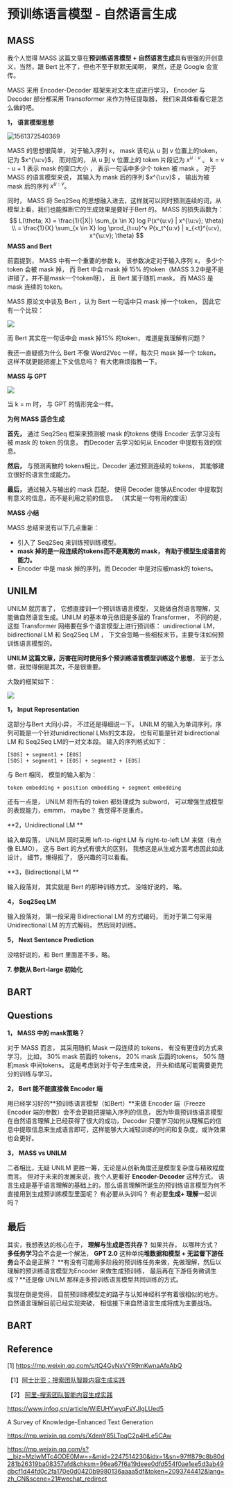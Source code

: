# 预训练语言模型 - 自然语言生成

## MASS

我个人觉得 MASS 这篇文章在**预训练语言模型 + 自然语言生成**具有很强的开创意义，当然，跟 Bert 比不了，但也不至于默默无闻啊， 果然，还是 Google 会宣传。

MASS 采用 Encoder-Decoder 框架来对文本生成进行学习， Encoder 与 Decoder 部分都采用 Transoformer 来作为特征提取器， 我们来具体看看它是怎么做的吧。

**1， 语言模型思想**

![1561372540369](C:\Users\songyingxin\AppData\Roaming\Typora\typora-user-images\1561372540369.png)

MASS 的思想很简单， 对于输入序列 x，  mask 该句从 u 到 v 位置上的token，记为 $x^{\u:v}$， 而对应的， 从 u 到 v 位置上的 token 片段记为 $x^{u:v}$ 。 k = v - u + 1 表示 mask 的窗口大小 ， 表示一句话中多少个 token 被 mask 。 对于 MASS 的语言模型来说， 其输入为 mask 后的序列 $x^{\u:v}$ ， 输出为被 mask 后的序列 $x^{u:v}$。

同时， MASS 将 Seq2Seq 的思想融入进去，这样就可以同时预测连续的词，从模型上看，我们也能推断它的生成效果是要好于Bert 的。 MASS 的损失函数为：
$$
L(\theta; X) = \frac{1}{|X|}  \sum_{x \in X} log P(x^{u:v} | x^{\u:v}; \theta) \\
= \frac{1}{X} \sum_{x \in X} log \prod_{t=u}^v P(x_t^{u:v} | x_{<t}^{u:v}, x^{\u:v}; \theta)
$$
**MASS and Bert**

前面提到， MASS 中有一个重要的参数 k， 该参数决定对于输入序列 x， 多少个 token 会被 mask 掉， 而 Bert 中会 mask 掉 15% 的token（MASS 3.2中是不是讲错了，并不是mask一个token呀）， 且 Bert 属于随机 mask， 而 MASS 是 mask 连续的 token。

MASS 原论文中谈及 Bert ，认为 Bert 一句话中只 mask 掉一个token， 因此它有一个比较：

![](http://ww1.sinaimg.cn/large/006gOeiSly1g4cixnqo5wj30ki05e74h.jpg)

而 Bert 其实在一句话中会 mask 掉15% 的token， 难道是我理解有问题？ 

我还一直疑惑为什么 Bert 不像 Word2Vec 一样，每次只 mask 掉一个 token， 这样不就更能把握上下文信息吗？ 有大佬麻烦指教一下。

**MASS 与 GPT**

![](http://ww1.sinaimg.cn/large/006gOeiSly1g4cj0dfxjfj30jg064glu.jpg)

当 k = m 时， 与 GPT 的情形完全一样。

**为何 MASS 适合生成**

**首先，** 通过 Seq2Seq 框架来预测被 mask 的tokens 使得 Encoder 去学习没有被 mask 的 token 的信息， 而Decoder 去学习如何从 Encoder 中提取有效的信息。

**然后，** 与预测离散的 tokens相比，Decoder 通过预测连续的 tokens， 其能够建立很好的语言生成能力。

**最后，** 通过输入与输出的 mask 匹配， 使得 Decoder 能够从Encoder 中提取到有意义的信息，而不是利用之前的信息。 （其实是一句有用的废话）

**MASS 小结**

MASS 总结来说有以下几点重新：

- 引入了 Seq2Seq 来训练预训练模型。
- **mask 掉的是一段连续的tokens而不是离散的 mask， 有助于模型生成语言的能力。**
- Encoder 中是 mask 掉的序列，而 Decoder 中是对应被mask的 tokens。

## UNILM

UNILM  就厉害了， 它想直接训一个预训练语言模型， 又能做自然语言理解，又能做自然语言生成。UNILM 的基本单元依旧是多层的 Transformer， 不同的是，这些 Transformer 网络要在多个语言模型上进行预训练：  unidirectional LM， bidirectional LM 和 Seq2Seq LM ， 下文会忽略一些细枝末节，主要专注如何预训练语言模型的。

**UNILM 这篇文章，厉害在同时使用多个预训练语言模型训练这个思想**， 至于怎么做，我觉得倒是其次，不是很重要。

大致的框架如下：

![](http://ww1.sinaimg.cn/large/006gOeiSly1g4d6mx2mcwj30o80jhdid.jpg)

**1， Input Representation**

这部分与Bert 大同小异， 不过还是得细说一下。 UNILM 的输入为单词序列，序列可能是一个针对unidirectional LMs的文本段， 也有可能是针对 bidirectional LM 和 Seq2Seq LM的一对文本段。 输入的序列格式如下：

```
[SOS] + segment1 + [EOS]
[SOS] + segment1 + [EOS] + segment2 + [EOS]
```

与 Bert 相同， 模型的输入都为：

```
token embedding + position embedding + segment embedding
```

还有一点是， UNILM 将所有的 token 都处理成为 subword， 可以增强生成模型的表现能力，emmm， maybe？ 我觉得不是重点。

**2，Unidirectional LM **

输入单段落， UNILM 同时采用 left-to-right LM 与 right-to-left LM 来做（有点像 ELMO）， 这与 Bert 的方式有很大的区别， 我想这是从生成方面考虑因此如此设计， 细节，懒得抠了， 感兴趣的可以看看。

**3，Bidirectional LM **

输入段落对， 其实就是 Bert 的那种训练方式， 没啥好说的， 略。

**4， Seq2Seq LM**

输入段落对， 第一段采用 Bidirectional LM 的方式编码， 而对于第二句采用 Unidirectional LM 的方式解码， 然后同时训练。

**5， Next Sentence Prediction**

没啥好说的，和 Bert 里面差不多，略。

**7. 参数从 Bert-large 初始化**



## BART













## Questions

**1， MASS 中的 mask策略？**

对于 MASS  而言， 其采用随机 Mask 一段连续的 tokens， 有没有更佳的方式来学习， 比如， 30% mask 前面的 tokens， 20% mask 后面的tokens， 50% 随机mask 中间tokens。 这是考虑到对于句子生成来说， 开头和结尾可能需要更充分的训练与学习。

**2， Bert 能不能直接做 Encoder 端**

用已经学习好的**预训练语言模型（如Bert）**来做 Encoder 端（Freeze Encoder 端的参数）会不会更能把握输入序列的信息， 因为毕竟预训练语言模型在自然语言理解上已经获得了很大的成功，Decoder 只要学习如何从理解后的信息中提取信息来生成语言即可，这样能够大大减轻训练的时间和复杂度，或许效果也会更好。

**3， MASS vs UNILM**

二者相比，无疑 UNILM 更胜一筹，无论是从创新角度还是模型复杂度与精致程度而言。 但对于未来的发展来说，我个人更看好 **Encoder-Decoder** 这种方式， 语言生成是基于语言理解的基础上的，那么语言理解所诞生的预训练语言模型为何不直接用到生成预训练模型里面呢？ 有必要从头训吗？ 有必要**生成+ 理解**一起训吗？













## 最后

其实，我想表达的核心在于， **理解与生成是否共存？** 如果共存， 以哪种方式？ **多任务学习**会不会是一个解法， **GPT 2.0** 这种单纯**堆数据和模型 + 无监督下游任务**会不会是正解？ **有没有可能用多阶段的预训练任务来做，先做理解，然后以理解的预训练语言模型为Encoder 来做生成预训练， 最后再在下游任务微调生成？**还是像 UNILM 那样走多预训练语言模型共同训练的方式。

我现在倒是觉得， 目前预训练模型走的路子与认知神经科学有着很相似的地方。自然语言理解目前已经实现突破， 相信接下来自然语言生成将成为主要战场。 













## BART





## Reference



[1] https://mp.weixin.qq.com/s/tQ4GyNxVYR9mKwnaAfeAbQ

【1】[阿士比亚：搜索团队智能内容生成实践](https://yq.aliyun.com/articles/431463)

【2】 [阿里-搜索团队智能内容生成实践](https://zhuanlan.zhihu.com/p/33956907)

https://www.infoq.cn/article/WiEUHYwyqFsYJIgLUed5

A Survey of Knowledge-Enhanced Text Generation

https://mp.weixin.qq.com/s/XdenY85LTpqC2p4HLe5CAw

https://mp.weixin.qq.com/s?__biz=MzIwMTc4ODE0Mw==&mid=2247514230&idx=1&sn=97ff879c8b80d281b26319ba08357afd&chksm=96ea67f6a19deee0dfd554f0ae1ee5d3ab49dbcf1d44fd0c2fa170e0d0420b9980136aaaa5df&token=2093744412&lang=zh_CN&scene=21#wechat_redirect